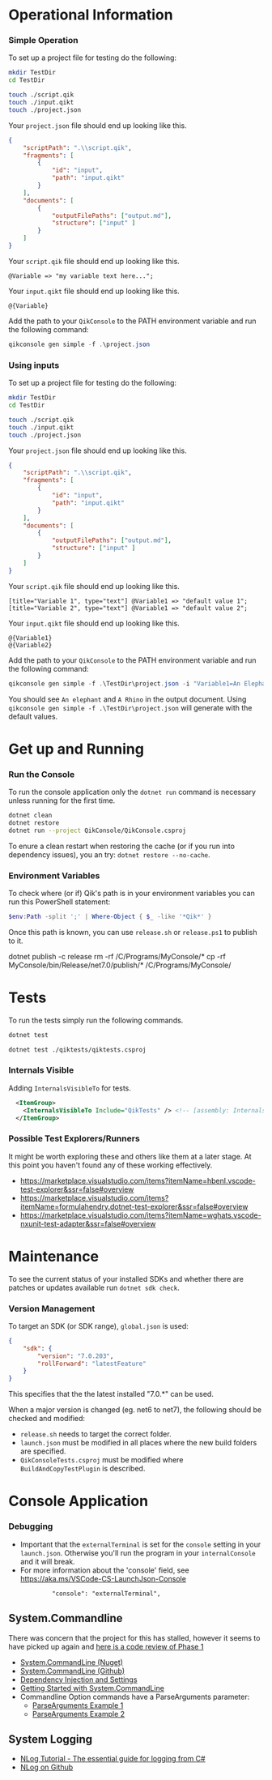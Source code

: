 
# Operational Information

### Simple Operation

To set up a project file for testing do the following:

```bash
mkdir TestDir
cd TestDir

touch ./script.qik
touch ./input.qikt
touch ./project.json
```

Your `project.json` file should end up looking like this.

```json
{
    "scriptPath": ".\\script.qik",
    "fragments": [
        {
            "id": "input",
            "path": "input.qikt"
        }
    ],
    "documents": [
        {
            "outputFilePaths": ["output.md"],
            "structure": ["input" ]
        }
    ]
}
```

Your `script.qik` file should end up looking like this.

```
@Variable => "my variable text here...";
```

Your `input.qikt` file should end up looking like this.

```
@{Variable}
```

Add the path to your `QikConsole` to the PATH environment variable and run the following command:

```PowerShell
qikconsole gen simple -f .\project.json
```

### Using inputs

To set up a project file for testing do the following:

```bash
mkdir TestDir
cd TestDir

touch ./script.qik
touch ./input.qikt
touch ./project.json
```

Your `project.json` file should end up looking like this.

```json
{
    "scriptPath": ".\\script.qik",
    "fragments": [
        {
            "id": "input",
            "path": "input.qikt"
        }
    ],
    "documents": [
        {
            "outputFilePaths": ["output.md"],
            "structure": ["input" ]
        }
    ]
}
```

Your `script.qik` file should end up looking like this.

```
[title="Variable 1", type="text"] @Variable1 => "default value 1";
[title="Variable 2", type="text"] @Variable1 => "default value 2";
```

Your `input.qikt` file should end up looking like this.

```
@{Variable1}
@{Variable2}
```

Add the path to your `QikConsole` to the PATH environment variable and run the following command:

```PowerShell
qikconsole gen simple -f .\TestDir\project.json -i "Variable1=An Elephant;Variable2=A Rhino"
```

You should see `An elephant` and `A Rhino` in the output document. Using `qikconsole gen simple -f .\TestDir\project.json` will generate with the default values.


# Get up and Running

### Run the Console
To run the console application only the `dotnet run` command is necessary unless running for the first time.

```bash
dotnet clean
dotnet restore
dotnet run --project QikConsole/QikConsole.csproj
```

To enure a clean restart when restoring the cache (or if you run into dependency issues), you an try: `dotnet restore --no-cache`.


### Environment Variables

To check where (or if) Qik's path is in your environment variables you can run this PowerShell statement:

```PowerShell
$env:Path -split ';' | Where-Object { $_ -like '*Qik*' }
```
Once this path is known, you can use `release.sh` or `release.ps1` to publish to it.

dotnet publish -c release
rm -rf /C/Programs/MyConsole/*
cp -rf MyConsole/bin/Release/net7.0/publish/* /C/Programs/MyConsole/


# Tests

To run the tests simply run the following commands.
```bash
dotnet test
```

```bash
dotnet test ./qiktests/qiktests.csproj
```

### Internals Visible

Adding `InternalsVisibleTo` for tests.
```xml
  <ItemGroup>
    <InternalsVisibleTo Include="QikTests" /> <!-- [assembly: InternalsVisibleTo("QikConsoleTests")] -->
  </ItemGroup>
```

### Possible Test Explorers/Runners

It might be worth exploring these and others like them at a later stage. At this point you haven't found any of these working effectively.

- https://marketplace.visualstudio.com/items?itemName=hbenl.vscode-test-explorer&ssr=false#overview
- https://marketplace.visualstudio.com/items?itemName=formulahendry.dotnet-test-explorer&ssr=false#overview
- https://marketplace.visualstudio.com/items?itemName=wghats.vscode-nxunit-test-adapter&ssr=false#overview

# Maintenance

To see the current status of your installed SDKs and whether there are patches or updates available run `dotnet sdk check`. 

### Version Management

To target an SDK (or SDK range), `global.json` is used:

```json
{
    "sdk": {
        "version": "7.0.203",
        "rollForward": "latestFeature"
    }
}
```
This specifies that the the latest installed "7.0.*" can be used.

When a major version is changed (eg. net6 to net7), the following should be checked and modified:

- `release.sh` needs to target the correct folder.
- `launch.json` must be modified in all places where the new build folders are specified.
- `QikConsoleTests.csproj` must be modified where `BuildAndCopyTestPlugin` is described.

# Console Application

### Debugging

- Important that the `externalTerminal` is set for the `console` setting in your `launch.json`. Otherwise you'll run the program in your `internalConsole` and it will break. 
- For more information about the 'console' field, see https://aka.ms/VSCode-CS-LaunchJson-Console

```
            "console": "externalTerminal",
```

## System.Commandline

There was concern that the project for this has stalled, however it seems to have picked up again and [here is a code review of Phase 1](https://www.youtube.com/watch?v=yDQGsZSEDOk)

- [System.CommandLine (Nuget)](https://www.nuget.org/packages/System.CommandLine)
- [System.CommandLine (Github)](https://github.com/dotnet/command-line-api/blob/master/docs/Your-first-app-with-System-CommandLine.md)
- [Dependency Injection and Settings](https://espressocoder.com/2018/12/03/build-a-console-app-in-net-core-like-a-pro/)
- [Getting Started with System.CommandLine](https://dotnetdevaddict.co.za/2020/09/25/getting-started-with-system-commandline/)
- Commandline Option commands have a ParseArguments parameter:
  - [ParseArguments Example 1](https://csharp.hotexamples.com/examples/CommandLine/Parser/ParseArguments/php-parser-parsearguments-method-examples.html)
  - [ParseArguments Example 2](https://csharp.hotexamples.com/examples/CommandLine/CommandLineParser/ParseArguments/php-commandlineparser-parsearguments-method-examples.html)


## System Logging

- [NLog Tutorial - The essential guide for logging from C#](https://blog.elmah.io/nlog-tutorial-the-essential-guide-for-logging-from-csharp/)
- [NLog on Github](https://github.com/NLog/NLog)